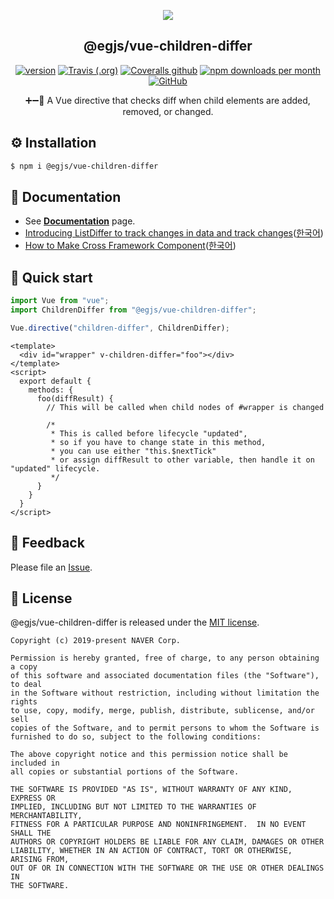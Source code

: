 <p align="middle"><img src="https://raw.githubusercontent.com/naver/egjs-list-differ/master/demo/images/logo.png"/></p>
<h2 align="middle">@egjs/vue-children-differ</h2>

<p align="middle"><a href="https://www.npmjs.com/package/@egjs/vue-children-differ" target="_blank"><img src="https://img.shields.io/npm/v/@egjs/vue-children-differ.svg?style=flat-square&color=007acc&label=version&logo=NPM" alt="version" /></a> <a href="https://travis-ci.org/naver/egjs-children-differ" target="_blank"><img alt="Travis (.org)" src="https://img.shields.io/travis/naver/egjs-children-differ.svg?style=flat-square&label=build&logo=travis%20ci" /></a> <a href="https://coveralls.io/github/naver/egjs-children-differ?branch=master&style=flat-square" target="_blank"><img alt="Coveralls github" src="https://img.shields.io/coveralls/github/naver/egjs-children-differ.svg?style=flat-square&label=%E2%9C%85%20coverage"></a> <a href="https://www.npmjs.com/package/@egjs/vue-children-differ" target="_blank"><img src="https://img.shields.io/npm/dm/@egjs/vue-children-differ.svg?style=flat-square&label=%E2%AC%87%20downloads&color=08CE5D" alt="npm downloads per month"></a>  <a href="https://github.com/naver/egjs-children-differ/blob/master/LICENSE" target="_blank"><img alt="GitHub" src="https://img.shields.io/github/license/naver/egjs-children-differ.svg?style=flat-square&label=%F0%9F%93%9C%20license&color=08CE5D"></a></p>

<p align="middle">➕➖🔄 A Vue directive that checks diff when child elements are added, removed, or changed.</p>

## ⚙️ Installation
```sh
$ npm i @egjs/vue-children-differ
```

## 📖 Documentation
* See [**Documentation**](https://naver.github.io/egjs-children-differ/release/latest/doc/index.html) page.
* [Introducing ListDiffer to track changes in data and track changes](https://medium.com/p/27793f0c6f4a)([한국어](https://medium.com/p/9c3f1d770542))
* [How to Make Cross Framework Component](https://medium.com/p/ee76d76708b1)([한국어](https://medium.com/p/234b3fece353))

## 🏃 Quick start
```js
import Vue from "vue";
import ChildrenDiffer from "@egjs/vue-children-differ";

Vue.directive("children-differ", ChildrenDiffer);
```

```vue
<template>
  <div id="wrapper" v-children-differ="foo"></div>
</template>
<script>
  export default {
    methods: {
      foo(diffResult) {
        // This will be called when child nodes of #wrapper is changed

        /*
         * This is called before lifecycle "updated",
         * so if you have to change state in this method,
         * you can use either "this.$nextTick"
         * or assign diffResult to other variable, then handle it on "updated" lifecycle.
         */
      }
    }
  }
</script>
```

## 📝 Feedback
Please file an [Issue](https://github.com/naver/egjs-children-differ/issues).

## 📜 License
@egjs/vue-children-differ is released under the [MIT license](http://naver.github.io/egjs/license.txt).

```
Copyright (c) 2019-present NAVER Corp.

Permission is hereby granted, free of charge, to any person obtaining a copy
of this software and associated documentation files (the "Software"), to deal
in the Software without restriction, including without limitation the rights
to use, copy, modify, merge, publish, distribute, sublicense, and/or sell
copies of the Software, and to permit persons to whom the Software is
furnished to do so, subject to the following conditions:

The above copyright notice and this permission notice shall be included in
all copies or substantial portions of the Software.

THE SOFTWARE IS PROVIDED "AS IS", WITHOUT WARRANTY OF ANY KIND, EXPRESS OR
IMPLIED, INCLUDING BUT NOT LIMITED TO THE WARRANTIES OF MERCHANTABILITY,
FITNESS FOR A PARTICULAR PURPOSE AND NONINFRINGEMENT.  IN NO EVENT SHALL THE
AUTHORS OR COPYRIGHT HOLDERS BE LIABLE FOR ANY CLAIM, DAMAGES OR OTHER
LIABILITY, WHETHER IN AN ACTION OF CONTRACT, TORT OR OTHERWISE, ARISING FROM,
OUT OF OR IN CONNECTION WITH THE SOFTWARE OR THE USE OR OTHER DEALINGS IN
THE SOFTWARE.
```
